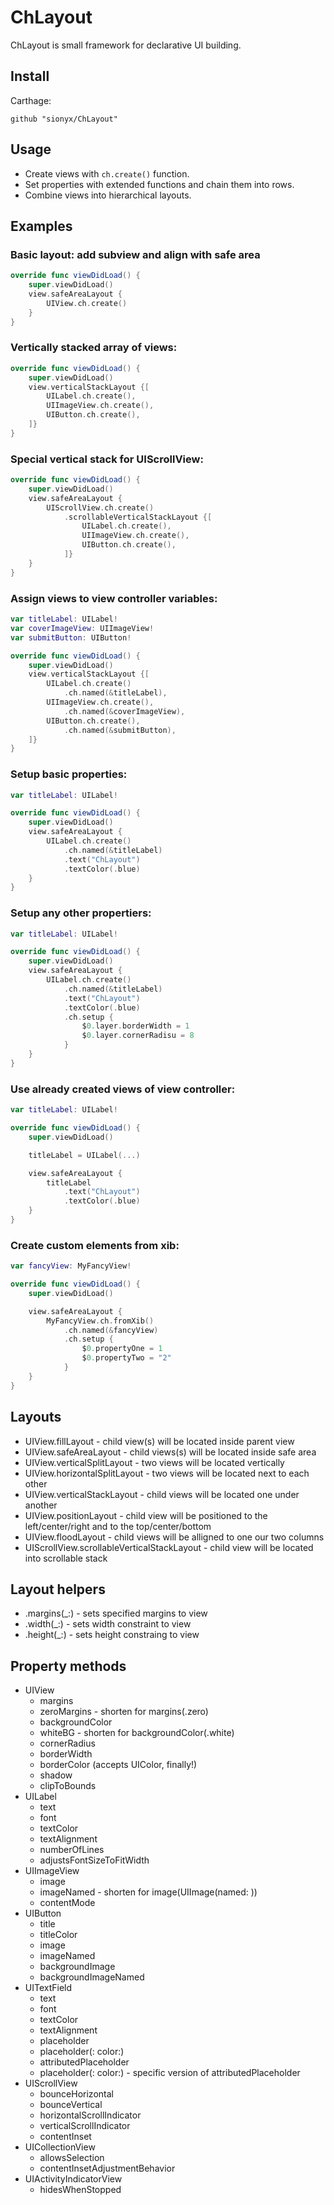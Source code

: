 # ChLayout

ChLayout is small framework for declarative UI building.

## Install

Carthage:

```
github "sionyx/ChLayout"
```

## Usage

- Create views with `ch.create()` function. 
- Set properties with extended functions and chain them into rows.
- Combine views into hierarchical layouts.

## Examples

### Basic layout: add subview and align with safe area 

```swift
override func viewDidLoad() {
    super.viewDidLoad()
    view.safeAreaLayout {
        UIView.ch.create()
    }
}
```

### Vertically stacked array of views: 

```swift
override func viewDidLoad() {
    super.viewDidLoad()
    view.verticalStackLayout {[
        UILabel.ch.create(),
        UIImageView.ch.create(),
        UIButton.ch.create(),
    ]}
}
```

### Special vertical stack for UIScrollView:

```swift
override func viewDidLoad() {
    super.viewDidLoad()
    view.safeAreaLayout {
        UIScrollView.ch.create()
            .scrollableVerticalStackLayout {[
                UILabel.ch.create(),
                UIImageView.ch.create(),
                UIButton.ch.create(),
            ]}
    }
}
```

### Assign views to view controller variables:

```swift
var titleLabel: UILabel!
var coverImageView: UIImageView!
var submitButton: UIButton!

override func viewDidLoad() {
    super.viewDidLoad()
    view.verticalStackLayout {[
        UILabel.ch.create()
            .ch.named(&titleLabel),
        UIImageView.ch.create(),
            .ch.named(&coverImageView),
        UIButton.ch.create(),
            .ch.named(&submitButton),
    ]}
}
```

### Setup basic properties:

```swift
var titleLabel: UILabel!

override func viewDidLoad() {
    super.viewDidLoad()
    view.safeAreaLayout {
        UILabel.ch.create()
            .ch.named(&titleLabel)
            .text("ChLayout")
            .textColor(.blue)
    }
}
```

### Setup any other propertiers: 
```swift
var titleLabel: UILabel!

override func viewDidLoad() {
    super.viewDidLoad()
    view.safeAreaLayout {
        UILabel.ch.create()
            .ch.named(&titleLabel)
            .text("ChLayout")
            .textColor(.blue)
            .ch.setup {
                $0.layer.borderWidth = 1
                $0.layer.cornerRadisu = 8
            }
    }
}
```

### Use already created views of view controller:

```swift
var titleLabel: UILabel!

override func viewDidLoad() {
    super.viewDidLoad()

    titleLabel = UILabel(...)

    view.safeAreaLayout {
        titleLabel
            .text("ChLayout")
            .textColor(.blue)
    }
}
```

### Create custom elements from xib:

```swift
var fancyView: MyFancyView!

override func viewDidLoad() {
    super.viewDidLoad()

    view.safeAreaLayout {
        MyFancyView.ch.fromXib()
            .ch.named(&fancyView)
            .ch.setup {
                $0.propertyOne = 1
                $0.propertyTwo = "2"
            }
    }
}
```


## Layouts

* UIView.fillLayout - child view(s) will be located inside parent view
* UIView.safeAreaLayout - child views(s) will be located inside safe area
* UIView.verticalSplitLayout - two views will be located vertically
* UIView.horizontalSplitLayout - two views will be located next to each other
* UIView.verticalStackLayout - child views will be located one under another
* UIView.positionLayout - child view will be positioned to the left/center/right and to the top/center/bottom
* UIView.floodLayout - child views will be alligned to one our two columns
* UIScrollView.scrollableVerticalStackLayout - child view will be located into scrollable stack 


## Layout helpers

* .margins(_:) - sets specified margins to view
* .width(_:) - sets width constraint to view
* .height(_:) - sets height constraing to view

## Property methods

* UIView
  * margins
  * zeroMargins - shorten for margins(.zero)
  * backgroundColor
  * whiteBG - shorten for backgroundColor(.white)
  * cornerRadius
  * borderWidth
  * borderColor (accepts UIColor, finally!)
  * shadow
  * clipToBounds
* UILabel
  * text
  * font
  * textColor
  * textAlignment
  * numberOfLines
  * adjustsFontSizeToFitWidth
* UIImageView
  * image
  * imageNamed - shorten for image(UIImage(named: ))
  * contentMode
* UIButton
  * title
  * titleColor
  * image
  * imageNamed
  * backgroundImage
  * backgroundImageNamed
* UITextField
  * text
  * font
  * textColor
  * textAlignment
  * placeholder
  * placeholder(: color:)
  * attributedPlaceholder
  * placeholder(: color:) - specific version of attributedPlaceholder
* UIScrollView
  * bounceHorizontal
  * bounceVertical
  * horizontalScrollIndicator
  * verticalScrollIndicator
  * contentInset
* UICollectionView
  * allowsSelection
  * contentInsetAdjustmentBehavior
* UIActivityIndicatorView
  * hidesWhenStopped
  

